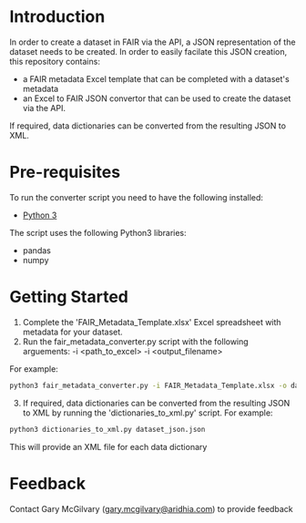 # Introduction 
In order to create a dataset in FAIR via the API, a JSON representation of the dataset needs to be created. In order to easily facilate this JSON creation, this repository contains:
- a FAIR metadata Excel template that can be completed with a dataset's metadata
- an Excel to FAIR JSON convertor that can be used to create the dataset via the API.

If required, data dictionaries can be converted from the resulting JSON to XML.

# Pre-requisites
To run the converter script you need to have the following installed:

- [Python 3](https://www.python.org/)

The script uses the following Python3 libraries:
- pandas
- numpy

# Getting Started
1. Complete the 'FAIR_Metadata_Template.xlsx' Excel spreadsheet with metadata for your dataset.
2. Run the fair_metadata_converter.py script with the following arguements:
-i <path_to_excel>
-i <output_filename>

For example:
```sh
python3 fair_metadata_converter.py -i FAIR_Metadata_Template.xlsx -o dataset_json.json
```

3. If required, data dictionaries can be converted from the resulting JSON to XML by running the 'dictionaries_to_xml.py' script. For example:
```sh
python3 dictionaries_to_xml.py dataset_json.json
```
This will provide an XML file for each data dictionary

# Feedback
Contact Gary McGilvary (gary.mcgilvary@aridhia.com) to provide feedback




